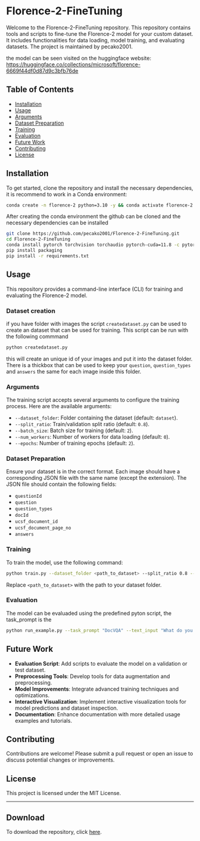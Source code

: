 
# Florence-2-FineTuning

Welcome to the Florence-2-FineTuning repository. This repository contains tools and scripts to fine-tune the Florence-2 model for your custom dataset. It includes functionalities for data loading, model training, and evaluating datasets. The project is maintained by pecako2001.

the model can be seen visited on the huggingface website:
https://huggingface.co/collections/microsoft/florence-6669f44df0d87d9c3bfb76de

## Table of Contents

- [Installation](#installation)
- [Usage](#usage)
- [Arguments](#arguments)
- [Dataset Preparation](#dataset-preparation)
- [Training](#training)
- [Evaluation](#evaluation)
- [Future Work](#future-work)
- [Contributing](#contributing)
- [License](#license)

## Installation

To get started, clone the repository and install the necessary dependencies, it is recommend to work in a Conda environment:
```sh
conda create -n florence-2 python=3.10 -y && conda activate florence-2
```
After creating the conda environment the github can be cloned and the necessary dependencies can be installed
```sh
git clone https://github.com/pecako2001/Florence-2-FineTuning.git
cd Florence-2-FineTuning
conda install pytorch torchvision torchaudio pytorch-cuda=11.8 -c pytorch -c nvidia -y
pip install packaging
pip install -r requirements.txt
```

## Usage
This repository provides a command-line interface (CLI) for training and evaluating the Florence-2 model.

### Dataset creation
if you have folder with images the script `createdataset.py` can be used to create an dataset that can be used for training. This script can be run with the following commmand
```sh
python createdataset.py
```
this will create an unique id of your images and put it into the dataset folder. There is a thickbox that can be used to keep your `question`, `question_types` and `answers` the same for each image inside this folder. 

### Arguments

The training script accepts several arguments to configure the training process. Here are the available arguments:

- `--dataset_folder`: Folder containing the dataset (default: `dataset`).
- `--split_ratio`: Train/validation split ratio (default: `0.8`).
- `--batch_size`: Batch size for training (default: `2`).
- `--num_workers`: Number of workers for data loading (default: `0`).
- `--epochs`: Number of training epochs (default: `2`).

### Dataset Preparation

Ensure your dataset is in the correct format. Each image should have a corresponding JSON file with the same name (except the extension). The JSON file should contain the following fields:

- `questionId`
- `question`
- `question_types`
- `docId`
- `ucsf_document_id`
- `ucsf_document_page_no`
- `answers`

### Training

To train the model, use the following command:

```sh
python train.py --dataset_folder <path_to_dataset> --split_ratio 0.8 --batch_size 2 --num_workers 0 --epochs 2
```

Replace `<path_to_dataset>` with the path to your dataset folder.

### Evaluation

The model can be evaluaded using the predefined pyton script, the task_prompt is the 
```sh
python run_example.py --task_prompt "DocVQA" --text_input "What do you see in this image?" --image_path <path_to_image>
```


## Future Work

- **Evaluation Script**: Add scripts to evaluate the model on a validation or test dataset.
- **Preprocessing Tools**: Develop tools for data augmentation and preprocessing.
- **Model Improvements**: Integrate advanced training techniques and optimizations.
- **Interactive Visualization**: Implement interactive visualization tools for model predictions and dataset inspection.
- **Documentation**: Enhance documentation with more detailed usage examples and tutorials.

## Contributing

Contributions are welcome! Please submit a pull request or open an issue to discuss potential changes or improvements.

## License

This project is licensed under the MIT License.

---

## Download

To download the repository, click [here](https://github.com/pecako2001/Florence-2-FineTuning/archive/refs/heads/main.zip).